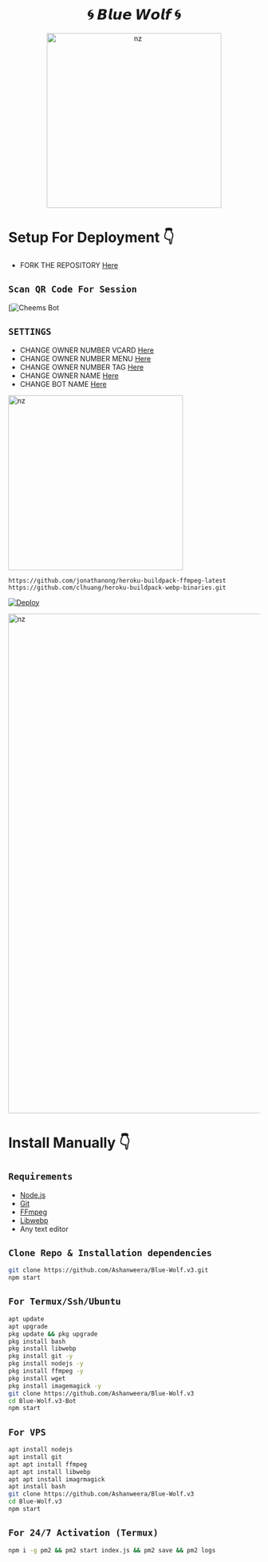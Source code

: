 <h1 align="center"> 🌀 𝘽𝙡𝙪𝙚 𝙒𝙤𝙡𝙛 🌀<br></h1>
<p align="center">
<img src="https://i.ibb.co/Xk97NC7/Picsart-22-09-10-23-31-31-590.jpg" alt="nz" width="350"/>



# Setup For Deployment 👇

- FORK THE REPOSITORY [Here](https://github.com/Ashanweera/Blue-Wolf.v3/fork)

## `Scan QR Code For Session`
[![Cheems Bot](https://replit.com/@Sasidu/Blue-Wolf-Bot?v=1)

## `SETTINGS`

- CHANGE OWNER NUMBER VCARD [Here](https://github.com/Ashanweera/Blue-Wolf.v3/blob/master/settings.js#L58)
- CHANGE OWNER NUMBER MENU [Here](https://github.com/Ashanweera/Blue-Wolf.v3/blob/master/settings.js#L65)
- CHANGE OWNER NUMBER TAG [Here](https://github.com/Ashanweera/Blue-Wolf.v3.git/blob/master/settings.js#L66)
- CHANGE OWNER NAME [Here](https://github.com/Ashanweera/Blue-Wolf.v3.git/blob/master/settings.js#L59)
- CHANGE BOT NAME [Here](https://github.com/Ashanweera/Blue-Wolf.v3.git/blob/master/settings.js#L67)
 
 <img src="https://i.ibb.co/nbnbR9Y/loading.gif" alt="nz" width="350"/>


 

```
https://github.com/jonathanong/heroku-buildpack-ffmpeg-latest
https://github.com/clhuang/heroku-buildpack-webp-binaries.git
```

[![Deploy](https://www.herokucdn.com/deploy/button.svg)](https://heroku.com/deploy)
  
<img src="https://i.ibb.co/HPvhLTJ/tenor.gif" alt="nz" width="1000"/>
 
 
# Install Manually 👇
## `Requirements`
* [Node.js](https://nodejs.org/en/)
* [Git](https://git-scm.com/downloads)
* [FFmpeg](https://github.com/BtbN/FFmpeg-Builds/releases/download/autobuild-2020-12-08-13-03/ffmpeg-n4.3.1-26-gca55240b8c-win64-gpl-4.3.zip)
* [Libwebp](https://developers.google.com/speed/webp/download)
* Any text editor
## `Clone Repo & Installation dependencies`
```bash
git clone https://github.com/Ashanweera/Blue-Wolf.v3.git
npm start
```
## `For Termux/Ssh/Ubuntu`
```bash
apt update
apt upgrade
pkg update && pkg upgrade
pkg install bash
pkg install libwebp
pkg install git -y
pkg install nodejs -y 
pkg install ffmpeg -y 
pkg install wget
pkg install imagemagick -y
git clone https://github.com/Ashanweera/Blue-Wolf.v3
cd Blue-Wolf.v3-Bot
npm start
```
## `For VPS`
```bash
apt install nodejs 
apt install git 
apt apt install ffmpeg 
apt apt install libwebp 
apt apt install imagrmagick
apt install bash
git clone https://github.com/Ashanweera/Blue-Wolf.v3
cd Blue-Wolf.v3
npm start
```
## `For 24/7 Activation (Termux)`
```bash
npm i -g pm2 && pm2 start index.js && pm2 save && pm2 logs
```

 
